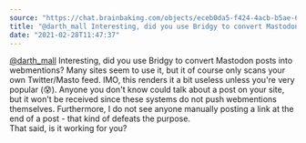 ```yaml
---
source: "https://chat.brainbaking.com/objects/eceb0da5-f424-4acb-b5ae-65a820d8b1eb"
title: "@darth_mall Interesting, did you use Bridgy to convert Mastodon posts into webmentions? Many site..."
date: "2021-02-28T11:47:37"
---
```


<span class="h-card"><a class="u-url mention" data-user="A4jKa9Q2dIr3nGJlJY" href="https://vis.social/@darth_mall" rel="ugc">@<span>darth_mall</span></a></span> Interesting, did you use Bridgy to convert Mastodon posts into webmentions? Many sites seem to use it, but it of course only scans your own Twitter/Masto feed. IMO, this renders it a bit useless unless you&#39;re very popular (😰). Anyone you don&#39;t know could talk about a post on your site, but it won&#39;t be received since these systems do not push webmentions themselves. Furthermore, I do not see anyone manually posting a link at the end of a post - that kind of defeats the purpose. <br>That said, is it working for you?
  